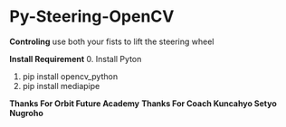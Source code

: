 # Py-Steering-OpenCV

**Controling**
use both your fists to lift the steering wheel

**Install Requirement**
0. Install Pyton
1. pip install opencv_python
2. pip install mediapipe

**Thanks For Orbit Future Academy**
**Thanks For Coach Kuncahyo Setyo Nugroho**
